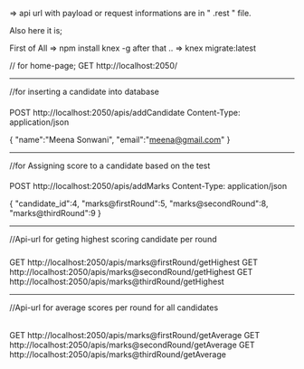 => api url with payload or request informations are in  " .rest " file.


Also here it is;


First of All 
=> npm install knex -g
after that ..
=> knex migrate:latest


// for home-page;
GET http://localhost:2050/

---------------------------------------------------------
//for inserting a candidate into database
####
POST http://localhost:2050/apis/addCandidate
Content-Type: application/json

{
    "name":"Meena Sonwani",
    "email":"meena@gmail.com"
}

----------------------------------------------------------
//for Assigning score to a candidate based on the test
####
POST http://localhost:2050/apis/addMarks
Content-Type: application/json

{
    "candidate_id":4,
    "marks@firstRound":5,
    "marks@secondRound":8,
    "marks@thirdRound":9
}

-------------------------------------------------
//Api-url for geting highest scoring candidate per round
#####
GET http://localhost:2050/apis/marks@firstRound/getHighest
GET http://localhost:2050/apis/marks@secondRound/getHighest
GET http://localhost:2050/apis/marks@thirdRound/getHighest

-----------------------------------------------------

//Api-url  for average scores per round for all candidates
######
GET http://localhost:2050/apis/marks@firstRound/getAverage
GET http://localhost:2050/apis/marks@secondRound/getAverage
GET http://localhost:2050/apis/marks@thirdRound/getAverage




